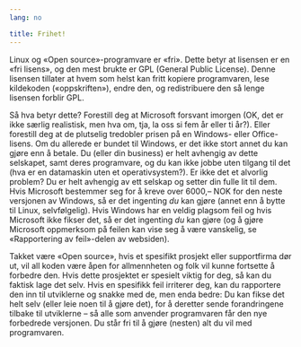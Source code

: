 ```yaml
---
lang: no

title: Frihet!
---
```


Linux og «Open source»-programvare er «fri». Dette betyr at lisensen er en «fri lisens», og den mest brukte er GPL (General Public License). Denne lisensen tillater at hvem som helst kan fritt kopiere programvaren, lese kildekoden («oppskriften»), endre den, og redistribuere den så lenge lisensen forblir GPL.

Så hva betyr dette? Forestill deg at Microsoft forsvant imorgen (OK, det er ikke særlig realistisk, men hva om, tja, la oss si fem år eller ti år?). Eller forestill deg at de plutselig tredobler prisen på en Windows- eller Office-lisens. Om du allerede er bundet til Windows, er det ikke stort annet du kan gjøre enn å betale. Du (eller din business) er helt avhengig av dette selskapet, samt deres programvare, og du kan ikke jobbe uten tilgang til det (hva er en datamaskin uten et operativsystem?). Er ikke det et alvorlig problem? Du er helt avhengig av ett selskap og setter din fulle lit til dem. Hvis Microsoft bestemmer seg for å kreve over 6000,– NOK for den neste versjonen av Windows, så er det ingenting <i>du</i> kan gjøre (annet enn å bytte til Linux, selvfølgelig). Hvis Windows har en veldig plagsom feil og hvis Microsoft ikke fikser det, så er det ingenting <i>du</i> kan gjøre (og å gjøre Microsoft oppmerksom på feilen kan vise seg å være vanskelig, se «Rapportering av feil»-delen av websiden).

Takket være «Open source», hvis et spesifikt prosjekt eller supportfirma dør ut, vil all koden være åpen for allmennheten og folk vil kunne fortsette å forbedre den. Hvis dette prosjektet er spesielt viktig for deg, så kan du faktisk lage det selv. Hvis en spesifikk feil irriterer deg, kan du rapportere den inn til utviklerne og snakke med de, men enda bedre: Du kan fikse det helt selv (eller leie noen til å gjøre det), for å deretter sende forandringene tilbake til utviklerne – så alle som anvender programvaren får den nye forbedrede versjonen. Du står fri til å gjøre (nesten) alt du vil med programvaren.




